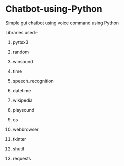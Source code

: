# Chatbot-using-Python
Simple gui chatbot using voice command using Python

Libraries used:- 
1) pyttsx3

2) random

3) winsound

4) time

5) speech_recognition

6) datetime

7) wikipedia

8) playsound

9) os

10) webbrowser

11) tkinter

12) shutil

13) requests
